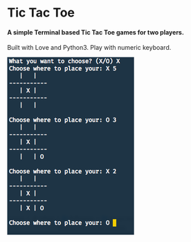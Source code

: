 # Tic Tac Toe
#### A simple Terminal based Tic Tac Toe games for two players.

Built with Love and Python3.
Play with numeric keyboard.

![alt Screenshot](https://github.com/shopnilsazal/tic-tac-toe/raw/master/screenshot.png "Tic Tac Toe screenshot")

